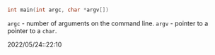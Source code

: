 # 
```c++
int main(int argc, char *argv[])
```

`argc` - number of arguments on the command line.
`argv` - pointer to a pointer to a `char`.

2022/05/24::22:10
